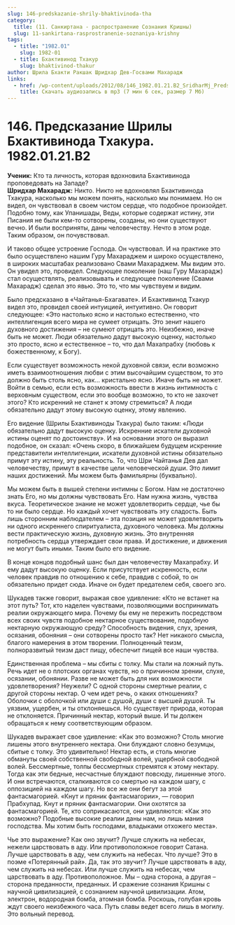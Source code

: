 ```yaml
---
slug: 146-predskazanie-shrily-bhaktivinoda-tha
category:
  title: (11. Санкиртана - распространение Сознания Кришны)
  slug: 11-sankirtana-rasprostranenie-soznaniya-krishny
tags:
  - title: "1982.01"
    slug: 1982-01
  - title: Бхактивинод Тхакур
    slug: bhaktivinod-thakur
author: Шрила Бхакти Ракшак Шридхар Дев-Госвами Махарадж
links:
  - href: /wp-content/uploads/2012/08/146_1982.01.21.B2_SridharMj_Predskazanie_Shrily_Bhaktivinoda_Thakura.mp3
    title: Скачать аудиозапись в mp3 (7 мин 6 сек, размер 7 Мб)
---
```


# 146. Предсказание Шрилы Бхактивинода Тхакура. 1982.01.21.B2

**Ученик:** Кто та личность, которая вдохновила Бхактивинода проповедовать на Западе?\
**Шридхар Махарадж:** Никто. Никто не вдохновлял Бхактивинода Тхакура, насколько мы можем понять, насколько мы понимаем. Но он видел, он чувствовал в своем чистом сердце, что подобное произойдет. Подобно тому, как Упанишады, Веды, которые содержат истину, эти Писания не были кем-то сотворены, созданы, но они существуют вечно. И были восприняты, даны человечеству. Нечто в этом роде. Таким образом, он почувствовал.

И таково общее устроение Господа. Он чувствовал. И на практике это было осуществлено нашим Гуру Махараджем и широко осуществлено, в широких масштабах реализовано Свами Махараджем. Мы видим это. Он увидел это, провидел. Следующее поколение (наш Гуру Махарадж) стал осуществлять, реализовывать и следующее поколение (Свами Махарадж) сделал это явью. Это то, что мы чувствуем и видим.

Было предсказано в «Чайтанья-Бхагавате». И Бхактивинод Тхакур видел это, провидел своей интуицией, интуитивно. Он говорит следующее: «Это настолько ясно и настолько естественно, что интеллигенция всего мира не сумеет отрицать. Это зенит нашего духовного достижения – не сумеют отрицать это. Неизбежно, иначе быть не может. Люди обязательно дадут высокую оценку, настолько это просто, ясно и естественное – то, что дал Махапрабху (любовь к божественному, к Богу).

Если существует возможность некой духовной связи, если возможно иметь взаимоотношения любви с этим высочайшим существом, то это должно быть столь ясно, как… кристально ясно. Иначе быть не может. Войти в семью, если есть возможность ввести в жизнь интимность с верховным существом, если это вообще возможно, то кто не захочет этого? Кто искренний не станет к этому стремиться? А люди обязательно дадут этому высокую оценку, этому явлению.

Его видение (Шрилы Бхактивиноды Тхакура) было таким: «Люди обязательно дадут высокую оценку. Искренние искатели духовной истины оценят по достоинству». И на основании этого он выразил подобное, он сказал: «Очень скоро, в ближайшем будущем искренние представители интеллигенции, искатели духовной истины обязательно примут эту истину, эту реальность. То, что Шри Чайтанья Дев дал человечеству, примут в качестве цели человеческой души. Это лимит наших достижений. Мы можем быть фамильярны (буквально).

Мы можем быть в вышей степени интимны с Богом. Нам не достаточно знать Его, но мы должны чувствовать Его. Нам нужна жизнь, чувства вкуса. Теоретическое знание не может удовлетворить сердце, чье бы то ни было сердце. Но каждый хочет чувствовать эту сладость. Быть лишь сторонним наблюдателем – эта позиция не может удовлетворить ни одного искреннего спиритуалиста, духовного человека. Мы должны вести практическую жизнь, духовную жизнь. Это внутренняя потребность сердца утверждает свои права. И достижение, и движения не могут быть иными. Таким было его видение.

В конце концов подобный шанс был дан человечеству Махапрабху. И ему дадут высокую оценку. Если присутствует искренность, если человек правдив по отношению к себе, правдив с собой, то он обязательно придет сюда. Иначе он будет предателем себя, своего эго.

Шукадев также говорит, выражая свое удивление: «Кто не встанет на этот путь? Тот, кто наделен чувствами, позволяющими воспринимать реалии окружающего мира. Почему бы ему не пережить посредством всех своих чувств подобное нектарное существование, подобную нектарную окружающую среду? Способность видения, слух, зрения, осязания, обоняния – они сотворены просто так? Нет никакого смысла, благого намерения в этом творении. Полноценный теизм, полноразвитый теизм даст пищу, обеспечит пищей все наши чувства.

Единственная проблема – мы сбиты с толку. Мы стали на ложный путь. Речь идет не о плотских органах чувств, но о причинном зрении, слухе, осязании, обонянии. Разве не может быть для них возможности удовлетворения? Неужели? С одной стороны смертные реалии, с другой стороны нектар. О чем идет речь, о каких отношениях? Оболочки с оболочкой или души с душой, души с высшей душой. Ты уязвим, ущербен, и ты отклоняешься. Но существует природа, которая не отклоняется. Причинный нектар, который выше. И ты должен обращаться к нему соответствующим образом.

Шукадев выражает свое удивление: «Как это возможно? Столь многие лишены этого внутреннего нектара. Они блуждают словно безумцы, сбитые с толку. Это удивительно! Нектар есть, и столь многие обмануты своей собственной свободной волей, ущербной свободной волей. Бессмертные, толпы бессмертных стремятся к этому нектару. Тогда как эти бедные, несчастные блуждают повсюду, лишенные этого. И они встречаются, сталкиваются со смертью на каждом шагу, с оппозицией на каждом шагу. Но все же они бегут за этой фантасмагорией. «Кнут и пряник фантасмагории», — говорил Прабхупад. Кнут и пряник фантасмагории. Они охотятся за фантасмагорией. Те, кто соприкасаются, они удивляются: «Как это возможно? Подобные высокие реалии даны нам, но лишь мания господства. Мы хотим быть господами, владыками отхожего места».

Чье это выражение? Как оно звучит? Лучше служить на небесах, нежели царствовать в аду. Или противоположное говорит Сатана. Лучше царствовать в аду, чем служить на небесах. Что лучше? Это в поэме «Потерянный рай». Да, так это звучит? Лучше царствовать в аду, чем служить на небесах. Или лучше служить на небесах, чем царствовать в аду. Противоположное. Мы – одна сторона, а другая – сторона преданности, преданных. И сражение сознания Кришны с научной цивилизацией, с сознанием научной цивилизации. Атом, электрон, водородная бомба, атомная бомба. Роскошь, голубая кровь ждут своего неизбежного часа. Путь славы ведет всего лишь в могилу. Это вольный перевод.

